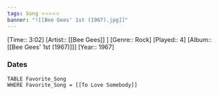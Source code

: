 ```yaml
---
tags: Song ⭐⭐⭐⭐⭐ 
banner: "![[Bee Gees' 1st (1967).jpg]]"
---
```

[Time:: 3:02]
[Artist:: [[Bee Gees]] ]
[Genre:: Rock]
[Played:: 4]
[Album:: [[Bee Gees' 1st (1967)]]]
[Year:: 1967]
### Dates
````dataview
TABLE Favorite_Song
WHERE Favorite_Song = [[To Love Somebody]]
````